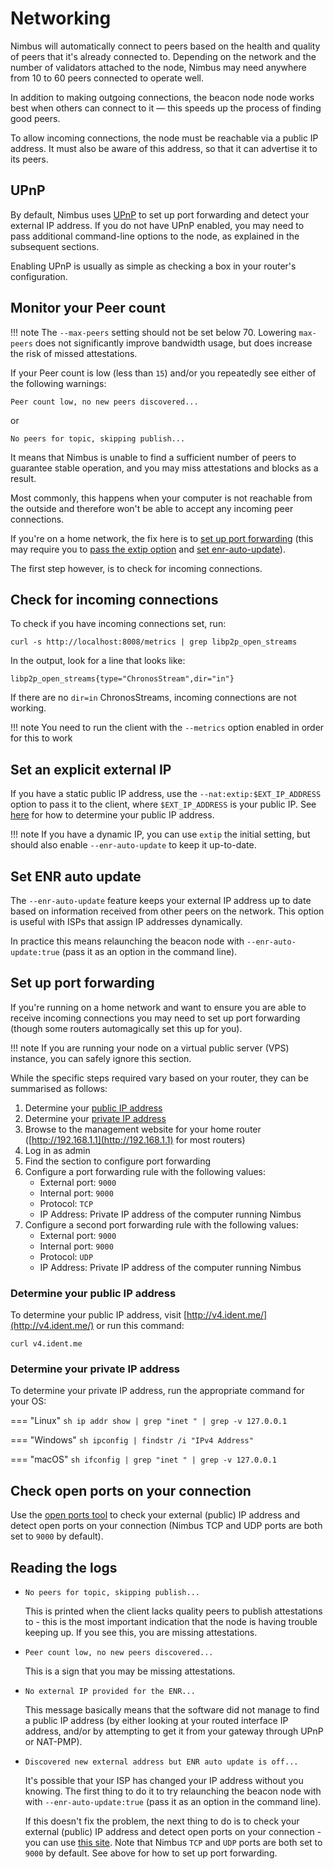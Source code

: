 # Networking

Nimbus will automatically connect to peers based on the health and quality of peers that it's already connected to.
Depending on the network and the number of validators attached to the node, Nimbus may need anywhere from 10 to 60 peers connected to operate well.

In addition to making outgoing connections, the beacon node node works best when others can connect to it — this speeds up the process of finding good peers.

To allow incoming connections, the node must be reachable via a public IP address.
It must also be aware of this address, so that it can advertise it to its peers.

## UPnP

By default, Nimbus uses [UPnP](https://en.wikipedia.org/wiki/Universal_Plug_and_Play) to set up port forwarding and detect your external IP address.
If you do not have UPnP enabled, you may need to pass additional command-line options to the node, as explained in the subsequent sections.

Enabling UPnP is usually as simple as checking a box in your router's configuration.

## Monitor your Peer count

!!! note
    The `--max-peers` setting should not be set below 70.
    Lowering `max-peers` does not significantly improve bandwidth usage, but does increase the risk of missed attestations.

If your Peer count is low (less than `15`) and/or you repeatedly see either of the following warnings:

`Peer count low, no new peers discovered...`

or

`No peers for topic, skipping publish...`

It means that Nimbus is unable to find a sufficient number of peers to guarantee stable operation, and you may miss attestations and blocks as a result.

Most commonly, this happens when your computer is not reachable from the outside and therefore won't be able to accept any incoming peer connections.

If you're on a home network, the fix here is to [set up port forwarding](./networking.md#set-up-port-forwarding) (this may require you to [pass the extip option](./networking.md#set-an-explicit-external-ip) and [set enr-auto-update](./networking.md#set-enr-auto-update)).

The first step however, is to check for incoming connections.

## Check for incoming connections

To check if you have incoming connections set, run:

<!-- TODO: It would be very sweet if we can create some kind of CI tests that verify that these instructions work -->

```
curl -s http://localhost:8008/metrics | grep libp2p_open_streams
```

In the output, look for a line that looks like:

```
libp2p_open_streams{type="ChronosStream",dir="in"}
```

If there are no `dir=in` ChronosStreams, incoming connections are not working.

!!! note
    You need to run the client with the `--metrics` option enabled in order for this to work

## Set an explicit external IP

If you have a static public IP address, use the `--nat:extip:$EXT_IP_ADDRESS` option to pass it to the client,  where `$EXT_IP_ADDRESS` is your public IP.
See [here](./networking.md#determine-your-public-ip-address) for how to determine your public IP address.

!!! note
    If you have a dynamic IP, you can use `extip` the initial setting, but should also enable `--enr-auto-update` to keep it up-to-date.

## Set ENR auto update

The `--enr-auto-update` feature keeps your external IP address up to date based on information received from other peers on the network.
This option is useful with ISPs that assign IP addresses dynamically.

In practice this means relaunching the beacon node with `--enr-auto-update:true` (pass it as an option in the command line).

## Set up port forwarding

If you're running on a home network and want to ensure you are able to receive incoming connections you may need to set up port forwarding (though some routers automagically set this up for you).

!!! note
    If you are running your node on a virtual public server (VPS) instance, you can safely ignore this section.

While the specific steps required vary based on your router, they can be summarised as follows:

1. Determine your [public IP address](./networking.md#determine-your-public-ip-address)
2. Determine your [private IP address](./networking.md#determine-your-private-ip-address)
3. Browse to the management website for your home router ([http://192.168.1.1](http://192.168.1.1) for most routers)
4. Log in as admin
5. Find the section to configure port forwarding
6. Configure a port forwarding rule with the following values:
    - External port: `9000`
    - Internal port: `9000`
    - Protocol: `TCP`
    - IP Address: Private IP address of the computer running Nimbus
7. Configure a second port forwarding rule with the following values:
    - External port: `9000`
    - Internal port: `9000`
    - Protocol: `UDP`
    - IP Address: Private IP address of the computer running Nimbus

### Determine your public IP address

To determine your public IP address, visit [http://v4.ident.me/](http://v4.ident.me/) or run this command:

```
curl v4.ident.me
```

### Determine your private IP address

To determine your private IP address, run the appropriate command for your OS:

=== "Linux"
    ```sh
    ip addr show | grep "inet " | grep -v 127.0.0.1
    ```

=== "Windows"
    ```sh
    ipconfig | findstr /i "IPv4 Address"
    ```

=== "macOS"
    ```sh
    ifconfig | grep "inet " | grep -v 127.0.0.1
    ```

## Check open ports on your connection

Use the [open ports tool](https://www.yougetsignal.com/tools/open-ports/) to check your external (public) IP address and detect open ports on your connection (Nimbus TCP and UDP ports are both set to `9000` by default).

## Reading the logs

- `No peers for topic, skipping publish...`

    This is printed when the client lacks quality peers to publish attestations to - this is the most important indication that the node is having trouble keeping up.
    If you see this, you are missing attestations.

- `Peer count low, no new peers discovered...`

    This is a sign that you may be missing attestations.

- `No external IP provided for the ENR...`

    This message basically means that the software did not manage to find a public IP address (by either looking at your routed interface IP address, and/or by attempting to get it from your gateway through UPnP or NAT-PMP).

- `Discovered new external address but ENR auto update is off...`

    It's possible that your ISP has changed your IP address without you knowing.
    The first thing to do it to try relaunching the beacon node with with `--enr-auto-update:true` (pass it as an option in the command line).

    If this doesn't fix the problem, the next thing to do is to check your external (public) IP address and detect open ports on your connection - you can use [this site](https://www.yougetsignal.com/tools/open-ports/ ).
    Note that Nimbus `TCP` and `UDP` ports are both set to `9000` by default.
    See above for how to set up port forwarding.

